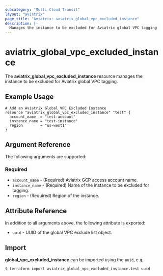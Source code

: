 ```yaml
---
subcategory: "Multi-Cloud Transit"
layout: "aviatrix"
page_title: "Aviatrix: aviatrix_global_vpc_excluded_instance"
description: |-
  Manages the instance to be excluded for Aviatrix global VPC tagging
---
```


# aviatrix_global_vpc_excluded_instance

The **aviatrix_global_vpc_excluded_instance** resource manages the instance to be excluded for Aviatrix global VPC tagging.

## Example Usage

```hcl
# Add an Aviatrix Global VPC Excluded Instance
resource "aviatrix_global_vpc_excluded_instance" "test" {
  account_name  = "test-account"
  instance_name = "test-instance"
  region        = "us-west1"
}
```

## Argument Reference

The following arguments are supported:

### Required
* `account_name` - (Required) Aviatrix GCP access account name.
* `instance_name` - (Required) Name of the instance to be excluded for tagging.
* `region` - (Required) Region of the instance.

## Attribute Reference

In addition to all arguments above, the following attribute is exported:

* `uuid` - UUID of the global VPC exclude list object.

## Import

**global_vpc_excluded_instance** can be imported using the `uuid`, e.g.

```
$ terraform import aviatrix_global_vpc_excluded_instance.test uuid
```
